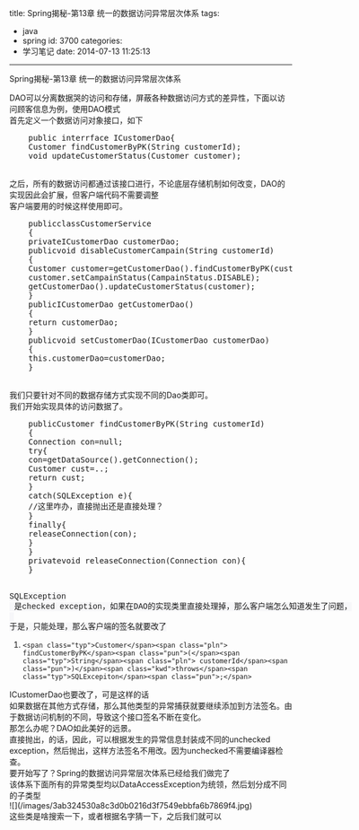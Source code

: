 title: Spring揭秘-第13章 统一的数据访问异常层次体系
tags:
  - java
  - spring
id: 3700
categories:
  - 学习笔记
date: 2014-07-13 11:25:13
---

Spring揭秘-第13章 统一的数据访问异常层次体系
<div></div>
<div>DAO可以分离数据哭的访问和存储，屏蔽各种数据访问方式的差异性，下面以访问顾客信息为例，使用DAO模式</div>
<div>首先定义一个数据访问对象接口，如下</div>
<div></div>
<div>
<div class="kwd">
<pre class="lang:default decode:true ">    public interrface ICustomerDao{
    Customer findCustomerByPK(String customerId);
    void updateCustomerStatus(Customer customer);</pre>
&nbsp;

</div>
<div class="kwd">之后，所有的数据访问都通过该接口进行，不论底层存储机制如何改变，DAO的实现因此会扩展，但客户端代码不需要调整</div>
</div>
<div></div>
<div>客户端要用的时候这样使用即可。</div>
<div>
<div>
<pre class="lang:default decode:true ">    publicclassCustomerService
    {
    privateICustomerDao customerDao;
    publicvoid disableCustomerCampain(String customerId)
    {
    Customer customer=getCustomerDao().findCustomerByPK(customerId);
    customer.setCampainStatus(CampainStatus.DISABLE);
    getCustomerDao().updateCustomerStatus(customer);
    }
    publicICustomerDao getCustomerDao()
    {
    return customerDao;
    }
    publicvoid setCustomerDao(ICustomerDao customerDao)
    {
    this.customerDao=customerDao;
    }</pre>
&nbsp;

</div>
</div>
<div>我们只要针对不同的数据存储方式实现不同的Dao类即可。</div>
<div></div>
<div>我们开始实现具体的访问数据了。</div>
<div>
<div>
<pre class="lang:default decode:true ">    publicCustomer findCustomerByPK(String customerId)
    {
    Connection con=null;
    try{
    con=getDataSource().getConnection();
    Customer cust=..;
    return cust;
    }
    catch(SQLException e){
    //这里咋办，直接抛出还是直接处理？
    }
    finally{
    releaseConnection(con);
    }
    }
    privatevoid releaseConnection(Connection con){
    }</pre>
&nbsp;

</div>
</div>
<div><span class="typ" style="font-family: Consolas, 'Liberation Mono', Menlo, Courier, monospace; line-height: 18px; white-space: pre; background-color: #f7f7f9;">SQLException</span><span class="pln" style="font-family: Consolas, 'Liberation Mono', Menlo, Courier, monospace; line-height: 18px; white-space: pre; background-color: #f7f7f9;"> 是checked exception，如果在DAO的实现类里直接处理掉，那么客户端怎么知道发生了问题，</span></div>
<div><span class="pln" style="font-family: Consolas, 'Liberation Mono', Menlo, Courier, monospace; line-height: 18px; white-space: pre; background-color: #f7f7f9;"> </span></div>
<div><span class="pln" style="font-family: Consolas, 'Liberation Mono', Menlo, Courier, monospace; line-height: 18px; white-space: pre; background-color: #f7f7f9;">于是，只能处理，那么客户端的签名就要改了</span></div>
<div>
<div>

1.  `<span class="typ">Customer</span><span class="pln"> findCustomerByPK</span><span class="pun">(</span><span class="typ">String</span><span class="pln"> customerId</span><span class="pun">)</span><span class="kwd">throws</span><span class="typ">SQLExcepiton</span><span class="pun">;</span>`
</div>
<div>ICustomerDao也要改了，可是这样的话</div>
<div></div>
<div>如果数据在其他方式存储，那么其他类型的异常捕获就要继续添加到方法签名。由于数据访问机制的不同，导致这个接口签名不断在变化。</div>
<div></div>
<div>那怎么办呢？DAO如此美好的远景。</div>
<div>直接抛出，的话，因此，可以根据发生的异常信息封装成不同的unchecked exception，然后抛出，这样方法签名不用改。因为unchecked不需要编译器检查。</div>
<div></div>
<div>要开始写了？Spring的数据访问异常层次体系已经给我们做完了</div>
<div></div>
<div>该体系下面所有的异常类型均以DataAccessException为统领，然后划分成不同的子类型</div>
<div></div>
<div>![](/images/3ab324530a8c3d0b0216d3f7549ebbfa6b7869f4.jpg)</div>
<div>这些类是啥搜索一下，或者根据名字猜一下，之后我们就可以</div>
</div>